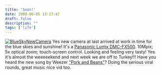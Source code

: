 ```yaml
---
title: 'Soon!'
date: 2008-06-05 13:17:47
draft: false
description: ""
tags: ['life']
---
```


[![](/shared/2008/06/p1000029-300x2251.jpg "BlueSkyNewCamera")](/shared/2008/06/p1000029.jpg) Yes new camera at last arrived at work in time for the blue skies and sunshine! It's a [Panasonic Lumix DMC-FX500](http://www.dpreview.com/news/0803/08031802panasonicfx500.asp). 10Mpix; 5x optical zoom; touch-screen control. Looking and feeling very tasty! Yes it's almost the weeeeekend and next week we are off to Turkey!!! Have you heard the new song by Weezer ["Pork and Beans"](http://www.youtube.com/watch?v=muP9eH2p2PI "vid from youtube")? Doing the serious viral rounds, great music nice vid too.
